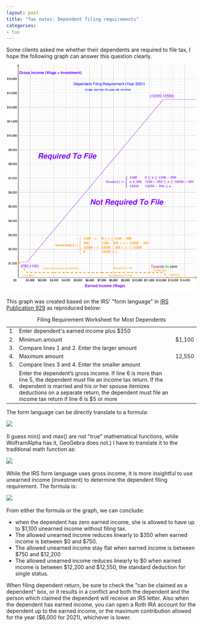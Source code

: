 ```yaml
---
layout: post
title: "Tax notes: Dependent filing requirements"
categories:
- tax
---
```


Some clients asked me whether their dependents are required to file tax, 
I hope the following graph can answer this question clearly.

<img src="/assets/images/20211105-dependent-filing.pdf">

This graph was created based on the IRS' "form language" in <a href="https://www.irs.gov/pub/irs-dft/p929--dft.pdf" target="_blank">IRS Publication 929</a> as reproduced below:

<table cellspacing="10" cellpadding="10">
<caption>Filing Requirement Worksheet for Most Dependents</caption>
<tbody>

<tr>
<td>1.
</td>
<td>
Enter dependent's earned income plus $350
</td>
<td>
</td>
</tr>

<tr>
<td>2.
</td>
<td>
Minimum amount
</td>
<td>
$1,100
</td>
</tr>

<tr>
<td>3.
</td>
<td>
Compare lines 1 and 2. Enter the larger amount
</td>
<td>
</td>
</tr>

<tr>
<td>4.
</td>
<td>
Maximum amount
</td>
<td>
12,550
</td>
</tr>

<tr>
<td>5.
</td>
<td>
Compare lines 3 and 4. Enter the smaller amount
</td>
<td>
</td>
</tr>

<tr>
<td>6.
</td>
<td>
Enter the dependent’s gross income. If line 6 is more than line 5, the dependent must file an income tax return. If the dependent is married and his or her spouse itemizes deductions on a separate return, the dependent must file an income tax return if line 6 is $5 or more
</td>
<td>
</td>
</tr>

</tbody>
</table>

The form language can be directly translate to a formula:

<img src="https://latex.codecogs.com/svg.latex?\small&space; f(x) = {\rm min}({\rm max}(x+350, 1100), 12550)">

(I guess min() and max() are not "true" mathematical functions, while WolframAlpha has it, GeoGebra does not.)
I have to translate it to the traditional math function as:

<img src="https://latex.codecogs.com/svg.latex?\small&space;
{\rm Gross\_Income}(x)= \left\{
\begin{array}{ll}
1100 & 0\leq x \leq 1100-350 \\
x+350 & 1100-350\leq x\leq 12550-350\\
12550 & 12550-350\leq x \\
\end{array}
\right.
">

While the IRS form language uses gross income, it is more insightful to use unearned income (investment) to determine
the dependent filing requirement. The formula is:

<img src="https://latex.codecogs.com/svg.latex?\small&space; 
{\rm Unearned\_Income}(x)= \left\{
\begin{array}{ll}
1100 -x & 0\leq x \leq 1100-350 \\
350 & 1100-350\leq x\leq 12550-350\\
12550 -x & 12550-350\leq x  \leq 12550 \\
0 & 12550\leq x \\
\end{array}
\right.
">

From either the formula or the graph, we can conclude:

- when the dependent has zero earned income, she is allowed to have up to \$1,100 unearned income without filing tax.
- The allowed unearned income reduces linearly to \$350 when earned income is between \$0 and \$750.
- The allowed unearned income stay flat when earned income is between  \$750 and \$12,200
- The allowed unearned income reduces linearly to \$0 when earned income is between \$12,200 and \$12,550, the standard deduction for single status.

When filing dependent return, be sure to check the "can be claimed as a dependent" box, or it results in a conflict
and both the dependent and the person which claimed the dependent will receive an IRS letter. Also when the dependent
has earned income, you can open a Roth IRA account for the dependent up to the earned income, or the maximum contribution allowed
for the year (\$6,000 for 2021), whichever is lower.
